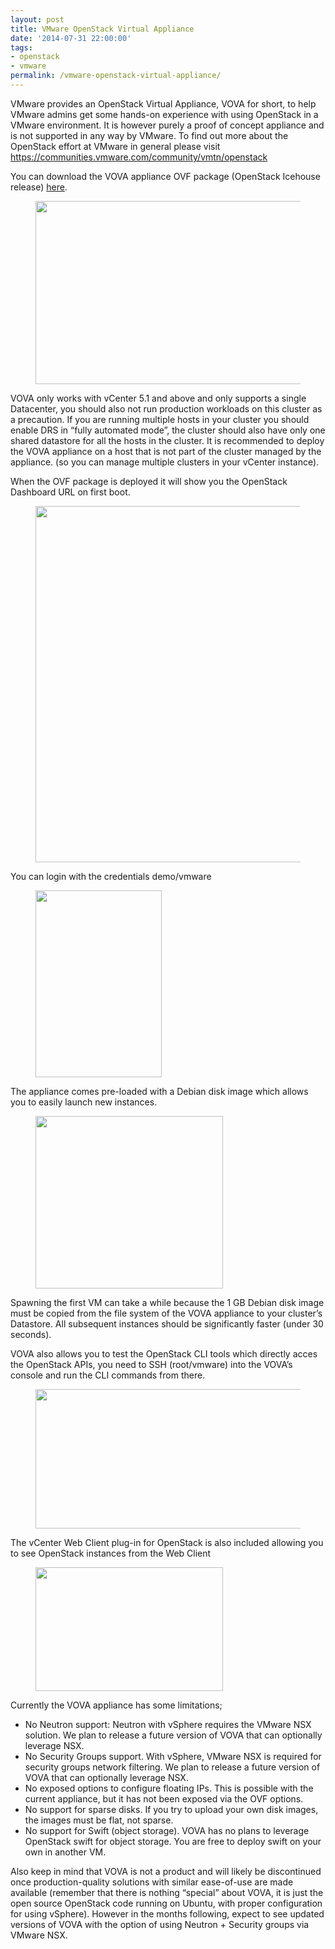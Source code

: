 ```yaml
---
layout: post
title: VMware OpenStack Virtual Appliance
date: '2014-07-31 22:00:00'
tags:
- openstack
- vmware
permalink: /vmware-openstack-virtual-appliance/
---
```


VMware provides an OpenStack Virtual Appliance, VOVA for short, to help VMware admins get some hands-on experience with using OpenStack in a VMware environment. It is however purely a proof of concept appliance and is not supported in any way by VMware. To find out more about the OpenStack effort at VMware in general please visit https://communities.vmware.com/community/vmtn/openstack

You can download the VOVA appliance OVF package (OpenStack Icehouse release) [here](https://partnerweb.vmware.com/programs/vmdkimage/vova/VOVA_ICEHOUSE.ova).

<figure class="kg-card kg-image-card"><img src=" __GHOST_URL__ /content/images/2021/08/ova1.png" class="kg-image" alt loading="lazy" width="1024" height="293" srcset=" __GHOST_URL__ /content/images/size/w600/2021/08/ova1.png 600w, __GHOST_URL__ /content/images/size/w1000/2021/08/ova1.png 1000w, __GHOST_URL__ /content/images/2021/08/ova1.png 1024w" sizes="(min-width: 720px) 720px"></figure>

VOVA only works with vCenter 5.1 and above and only supports a single Datacenter, you should also not run production workloads on this cluster as a precaution. If you are running multiple hosts in your cluster you should enable DRS in “fully automated mode”, the cluster should also have only one shared datastore for all the hosts in the cluster. It is recommended to deploy the VOVA appliance on a host that is not part of the cluster managed by the appliance. (so you can manage multiple clusters in your vCenter instance).

When the OVF package is deployed it will show you the OpenStack Dashboard URL on first boot.

<figure class="kg-card kg-image-card"><img src=" __GHOST_URL__ /content/images/2021/08/vova2.png" class="kg-image" alt loading="lazy" width="1024" height="570" srcset=" __GHOST_URL__ /content/images/size/w600/2021/08/vova2.png 600w, __GHOST_URL__ /content/images/size/w1000/2021/08/vova2.png 1000w, __GHOST_URL__ /content/images/2021/08/vova2.png 1024w" sizes="(min-width: 720px) 720px"></figure>

You can login with the credentials demo/vmware

<figure class="kg-card kg-image-card"><img src=" __GHOST_URL__ /content/images/2021/08/vova3.png" class="kg-image" alt loading="lazy" width="202" height="299"></figure>

The appliance comes pre-loaded with a Debian disk image which allows you to easily launch new instances.

<figure class="kg-card kg-image-card"><img src=" __GHOST_URL__ /content/images/2021/08/vova4.png" class="kg-image" alt loading="lazy" width="300" height="276"></figure>

Spawning the first VM can take a while because the 1 GB Debian disk image must be copied from the file system of the VOVA appliance to your cluster’s Datastore. All subsequent instances should be significantly faster (under 30 seconds).

VOVA also allows you to test the OpenStack CLI tools which directly acces the OpenStack APIs, you need to SSH (root/vmware) into the VOVA’s console and run the CLI commands from there.

<figure class="kg-card kg-image-card"><img src=" __GHOST_URL__ /content/images/2021/08/vova5.png" class="kg-image" alt loading="lazy" width="1024" height="223" srcset=" __GHOST_URL__ /content/images/size/w600/2021/08/vova5.png 600w, __GHOST_URL__ /content/images/size/w1000/2021/08/vova5.png 1000w, __GHOST_URL__ /content/images/2021/08/vova5.png 1024w" sizes="(min-width: 720px) 720px"></figure>

The vCenter Web Client plug-in for OpenStack is also included allowing you to see OpenStack instances from the Web Client

<figure class="kg-card kg-image-card"><img src=" __GHOST_URL__ /content/images/2021/08/vova6.png" class="kg-image" alt loading="lazy" width="300" height="198"></figure>

Currently the VOVA appliance has some limitations;

- No Neutron support: Neutron with vSphere requires the VMware NSX solution. We plan to release a future version of VOVA that can optionally leverage NSX.
- No Security Groups support. With vSphere, VMware NSX is required for security groups network filtering. We plan to release a future version of VOVA that can optionally leverage NSX.
- No exposed options to configure floating IPs. This is possible with the current appliance, but it has not been exposed via the OVF options.
- No support for sparse disks. If you try to upload your own disk images, the images must be flat, not sparse.
- No support for Swift (object storage). VOVA has no plans to leverage OpenStack swift for object storage. You are free to deploy swift on your own in another VM.

Also keep in mind that VOVA is not a product and will likely be discontinued once production-quality solutions with similar ease-of-use are made available (remember that there is nothing “special” about VOVA, it is just the open source OpenStack code running on Ubuntu, with proper configuration for using vSphere). However in the months following, expect to see updated versions of VOVA with the option of using Neutron + Security groups via VMware NSX.

